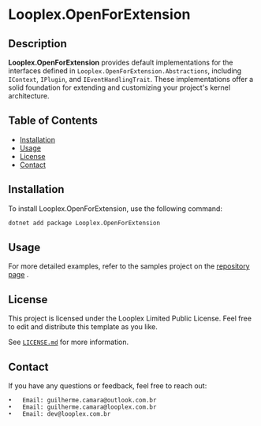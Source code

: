 # Looplex.OpenForExtension

## Description

**Looplex.OpenForExtension** provides default implementations for the interfaces defined in `Looplex.OpenForExtension.Abstractions`, including `IContext`, `IPlugin`, and `IEventHandlingTrait`. These implementations offer a solid foundation for extending and customizing your project's kernel architecture.

## Table of Contents

- [Installation](#installation)
- [Usage](#usage)
- [License](#license)
- [Contact](#contact)

## Installation

To install Looplex.OpenForExtension, use the following command:

```bash
dotnet add package Looplex.OpenForExtension
```

## Usage

For more detailed examples, refer to the samples project on the [repository page](https://github.com/looplex-osi/open-for-extension-dotnet) .

## License

This project is licensed under the Looplex Limited Public License. Feel free to edit and distribute this template as you like.

See [`LICENSE.md`](/LICENSE.md) for more information.

## Contact
If you have any questions or feedback, feel free to reach out:

	•	Email: guilherme.camara@outlook.com.br
	•	Email: guilherme.camara@looplex.com.br
	•	Email: dev@looplex.com.br
